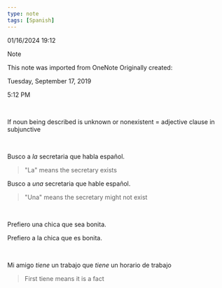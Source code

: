 ```yaml
---
type: note
tags: [Spanish]
---
```

01/16/2024 19:12

  

>[!note]
>This note was imported from OneNote
>Originally created:
>
>Tuesday, September 17, 2019
>
>5:12 PM

 

If noun being described is unknown or nonexistent = adjective clause in
subjunctive

 

Busco a *la* secretaria que habla español.

> \"La\" means the secretary exists

Busco a *una* secretaria que hable español.

> \"Una\" means the secretary might not exist

 

Prefiero una chica que sea bonita.

Prefiero a la chica que es bonita.

 

Mi amigo *tiene* un trabajo que *tiene* un horario de trabajo

> First tiene means it is a fact

